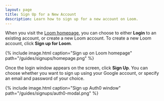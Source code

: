 ```yaml
---
layout: page
title: Sign Up for a New Account
description: Learn how to sign up for a new account on Loom.
---
```


When you visit the [Loom homepage]({{site.loom}}), you can choose to either **Login** to an existing account, or create a new Loom account. To create a new Loom account, click **Sign up for Loom**.

{%
  include image.html
  caption="Sign up on Loom homepage"
  path="/guides/signups/homepage.png"
%}

Once the login window appears on the screen, click **Sign Up**. You can choose whether you want to sign up using your Google account, or specify an email and password of your choice.

{%
  include image.html
  caption="Sign up Auth0 window"
  path="/guides/signups/auth0-modal.png"
%}

